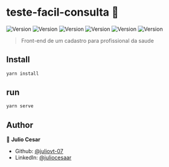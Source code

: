 # teste-facil-consulta 👋

![Version](https://img.shields.io/badge/BootstrapVue-2.21.2-purple)
![Version](https://img.shields.io/badge/v--mask-2.3.0-red)
![Version](https://img.shields.io/badge/version-1.0.0-purple.svg?cacheSeconds=2592000)
![Version](https://img.shields.io/badge/VeeValidate-3.2.0-brightgreen)
![Version](https://img.shields.io/badge/VueRouter-3.2.0-green)
![Version](https://img.shields.io/badge/Vuex-3.6.2-brightgreen)

> Front-end de um cadastro para profissional da saude

## Install
```sh
yarn install
```

## run
```sh
yarn serve
```

## Author
👤 **Julio Cesar**

* Github: [@juliovt-07](https://github.com/juliovt-07)
* LinkedIn: [@juliocesaar](https://linkedin.com/in/juliocesaar)
